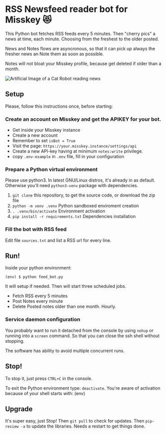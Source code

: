 # RSS Newsfeed reader bot for Misskey 😻

This Python bot fetches RSS feeds every 5 minutes. Then "cherry pics" a news at time, each minute. Choosing from the freshest to the older posted.

News and Notes flows are asyncronous, so that it can pick up always the fresher news an Note them as soon as possible.

Notes will not bloat your Misskey profile, because get deleted if older than a month.

![Artificial Image of a Cat Robot reading news](https://repository-images.githubusercontent.com/523881650/3c833d1a-a012-4414-9b94-aa6e7ec0f98a)

## Setup

Please, follow this instructions once, before starting:

### Create an account on Misskey and get the APIKEY for your bot.

- Get inside your Misskey instance
- Create a new account
- Remember to set `isBot = True`
- Visit the page: `https://your.misskey.instance/settings/api`
- Create a new API-key having at minimum `notes:write` privilege.
- copy `.env-example` in `.env` file, fill in your configuration

### Prepare a Python virtual environment 

Please use python3. In latest GNU/Linux distros, it's already in as default. Otherwise you'll need `python3-venv` package with dependencies. 

1. `git clone` this repository, to get the source code, or download the zip file
2. `python -m venv .venv` Python sandboxed enviroment creation
3. `. .venv/bin/activate` Environment activation
4. `pip install -r requirements.txt` Dependencies installation

### Fill the bot with RSS feed

Edit file `sources.txt` and list a RSS url for every line.

## Run!

Inside your python environment:

`(env) $ python feed_bot.py`

It will setup if needed. Then will start three scheduled jobs.

- Fetch RSS every 5 minutes
- Post Notes every minute
- Delete Posted notes older than one month. Hourly.

### Service daemon configuration

You probably want to run it detached from the console by using `nohup` or running into a `screen` command. So that you can close the ssh shell without stopping.

The software has ability to avoid multiple concurrent runs.

## Stop! 

To stop it, just press `CTRL+C` in the console.

To exit the Python environment type: `deactivate`. You're aware of activation because of your shell starts with: (env)

## Upgrade

It's super easy, just Stop! Then `git pull` to check for updates. Then `pip-review -a` to update the libraries. Needs a restart to get things done.
